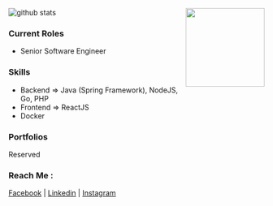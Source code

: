 ![github stats](https://github-readme-stats.vercel.app/api?username=ekopebri&show_icons=true)
<img align="right" height="155px" src="https://github-readme-stats.vercel.app/api/top-langs/?username=ekopebri&layout=compact&theme=white">

### Current Roles 
* Senior Software Engineer

### Skills
* Backend => Java (Spring Framework), NodeJS, Go, PHP
* Frontend => ReactJS
* Docker

### Portfolios 
Reserved

### Reach Me :
[Facebook](https://www.facebook.com/ekopebri/) | [Linkedin](https://id.linkedin.com/in/ekopebri) | [Instagram](https://www.instagram.com/ekopebri/)
